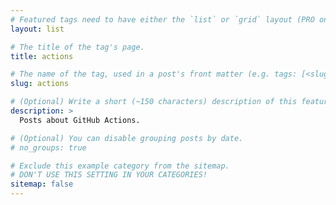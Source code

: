 ```yaml
---
# Featured tags need to have either the `list` or `grid` layout (PRO only).
layout: list

# The title of the tag's page.
title: actions

# The name of the tag, used in a post's front matter (e.g. tags: [<slug>]).
slug: actions

# (Optional) Write a short (~150 characters) description of this featured tag.
description: >
  Posts about GitHub Actions.

# (Optional) You can disable grouping posts by date.
# no_groups: true

# Exclude this example category from the sitemap.
# DON'T USE THIS SETTING IN YOUR CATEGORIES!
sitemap: false
---
```


